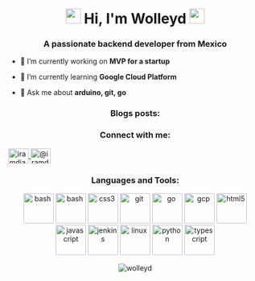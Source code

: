 <h1 align="center"><img src="https://emojis.slackmojis.com/emojis/images/1588315024/8823/hyperkitty.gif?1588315024" width="30" /> Hi, I'm Wolleyd 
  <img src="https://emojis.slackmojis.com/emojis/images/1588315024/8823/hyperkitty.gif?1588315024" width="30" /></h1>

<h3 align="center">A passionate backend developer from Mexico</h3>

- 🔭 I’m currently working on **MVP for a startup**

- 🌱 I’m currently learning **Google Cloud Platform**

- 💬 Ask me about **arduino, git, go**

<h3 align="center">Blogs posts:</h3>
<!-- BLOG-POST-LIST:START -->
<!-- BLOG-POST-LIST:END -->

<h3 align="center">Connect with me:</h3>
<a href="https://stackoverflow.com/users/iramdiaz" target="blank">
  <img align="center" src="https://cdn.jsdelivr.net/npm/simple-icons@3.0.1/icons/stackoverflow.svg" alt="iramdiaz" height="30" width="40" />
</a>
<a href="https://medium.com/@iramdiaz" target="blank">
  <img align="center" src="https://cdn.jsdelivr.net/npm/simple-icons@3.0.1/icons/medium.svg" alt="@iramdiaz" height="30" width="40" />
</a>

<h3 align="center">Languages and Tools:</h3>
<p align="center">
  <img src="https://www.vectorlogo.zone/logos/arduino/arduino-icon.svg" alt="bash" width="60" height="60"/>
  <img src="https://www.vectorlogo.zone/logos/gnu_bash/gnu_bash-icon.svg" alt="bash" width="60" height="60"/>
  <img src="https://devicons.github.io/devicon/devicon.git/icons/css3/css3-original-wordmark.svg" alt="css3" width="60" height="60"/>
  <img src="https://www.vectorlogo.zone/logos/git-scm/git-scm-icon.svg" alt="git" width="60" height="60"/>
  <img src="https://devicons.github.io/devicon/devicon.git/icons/go/go-original.svg" alt="go" width="60" height="60"/>
  <img src="https://www.vectorlogo.zone/logos/google_cloud/google_cloud-icon.svg" alt="gcp" width="60" height="60"/>
  <img src="https://devicons.github.io/devicon/devicon.git/icons/html5/html5-original-wordmark.svg" alt="html5" width="60" height="60"/>
  <img src="https://devicons.github.io/devicon/devicon.git/icons/javascript/javascript-original.svg" alt="javascript" width="60" height="60"/>
  <img src="https://www.vectorlogo.zone/logos/jenkins/jenkins-icon.svg" alt="jenkins" width="60" height="60"/>
  <img src="https://devicons.github.io/devicon/devicon.git/icons/linux/linux-original.svg" alt="linux" width="60" height="60"/>
  <img src="https://devicons.github.io/devicon/devicon.git/icons/python/python-original.svg" alt="python" width="60" height="60"/>
  <img src="https://devicons.github.io/devicon/devicon.git/icons/typescript/typescript-original.svg" alt="typescript" width="60" height="60"/>
</p>

<p align="center">
  <img align="center" src="https://github-readme-stats.vercel.app/api/top-langs/?username=wolleyd&layout=compact" alt="wolleyd"/>
</p>
